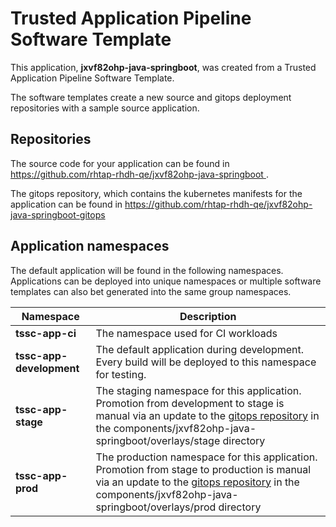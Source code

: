 # Trusted Application Pipeline Software Template

This application, **jxvf82ohp-java-springboot**, was created from a Trusted Application Pipeline Software Template.

The software templates create a new source and gitops deployment repositories with a sample source application. 

## Repositories

The source code for your application can be found in [https://github.com/rhtap-rhdh-qe/jxvf82ohp-java-springboot ](https://github.com/rhtap-rhdh-qe/jxvf82ohp-java-springboot ).
 
The gitops repository, which contains the kubernetes manifests for the application can be found in 
[https://github.com/rhtap-rhdh-qe/jxvf82ohp-java-springboot-gitops ](https://github.com/rhtap-rhdh-qe/jxvf82ohp-java-springboot-gitops ) 

## Application namespaces 

The default application will be found in the following namespaces. Applications can be deployed into unique namespaces or multiple software templates can also bet generated into the same group namespaces.  

|  Namespace   |  Description   |  
| -------- | -------- |
| **tssc-app-ci** | The namespace used for CI workloads |
| **tssc-app-development** | The default application during development. Every build will be deployed to this namespace for testing. |
| **tssc-app-stage** | The staging namespace for this application. Promotion from development to stage is manual via an update to the [gitops repository](https://github.com/rhtap-rhdh-qe/jxvf82ohp-java-springboot-gitops ) in the components/jxvf82ohp-java-springboot/overlays/stage directory |
| **tssc-app-prod** | The production namespace for this application. Promotion from stage to production is manual via an update to the [gitops repository](https://github.com/rhtap-rhdh-qe/jxvf82ohp-java-springboot-gitops ) in the components/jxvf82ohp-java-springboot/overlays/prod directory |